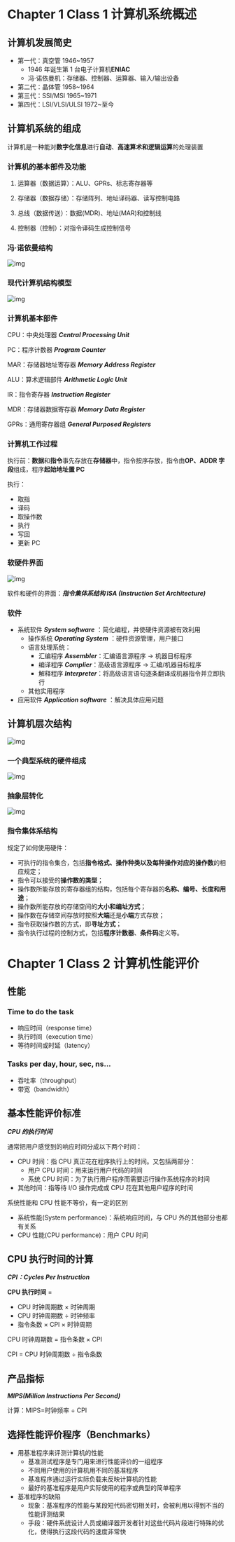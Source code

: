 # Chapter 1 Class 1 计算机系统概述

## 计算机发展简史

- 第一代：真空管 1946~1957
  - 1946 年诞生第 1 台电子计算机**ENIAC**
  - 冯·诺依曼机：存储器、控制器、运算器、输入/输出设备
- 第二代：晶体管 1958~1964
- 第三代：SSI/MSI 1965~1971
- 第四代：LSI/VLSI/ULSI 1972~至今

## 计算机系统的组成

计算机是一种能对**数字化信息**进行**自动**、**高速算术和逻辑运算**的处理装置

### 计算机的基本部件及功能

1. 运算器（数据运算）：ALU、GPRs、标志寄存器等

2. 存储器（数据存储）：存储阵列、地址译码器、读写控制电路

3. 总线（数据传送）：数据(MDR)、地址(MAR)和控制线

4. 控制器（控制）：对指令译码生成控制信号

### 冯·诺依曼结构

![img](img/4.png)

### 现代计算机结构模型

![img](img/5.png)

### 计算机基本部件

CPU：中央处理器 **_Central Processing Unit_**

PC：程序计数器 **_Program Counter_**

MAR：存储器地址寄存器 **_Memory Address Register_**

ALU：算术逻辑部件 **_Arithmetic Logic Unit_**

IR：指令寄存器 **_Instruction Register_**

MDR：存储器数据寄存器 **_Memory Data Register_**

GPRs：通用寄存器组 **_General Purposed Registers_**

### 计算机工作过程

执行前：**数据**和**指令**事先存放在**存储器**中，指令按序存放，指令由**OP、ADDR 字段**组成，程序**起始地址置 PC**

执行：

- 取指
- 译码
- 取操作数
- 执行
- 写回
- 更新 PC

### 软硬件界面

![img](img/6.png)

软件和硬件的界面：**_指令集体系结构 ISA (Instruction Set Architecture)_**

### 软件

- 系统软件 **_System software_** ：简化编程，并使硬件资源被有效利用
  - 操作系统 **_Operating System_** ：硬件资源管理，用户接口
  - 语言处理系统：
    - 汇编程序 **_Assembler_**：汇编语言源程序 → 机器目标程序
    - 编译程序 **_Complier_**：高级语言源程序 → 汇编/机器目标程序
    - 解释程序 **_Interpreter_**：将高级语言语句逐条翻译成机器指令并立即执行
  - 其他实用程序
- 应用软件 **_Application software_** ：解决具体应用问题

## 计算机层次结构

![img](img/7.png)

### 一个典型系统的硬件组成

![img](img/8.png)

### 抽象层转化

![img](img/9.png)

### 指令集体系结构

规定了如何使用硬件：

- 可执行的指令集合，包括**指令格式、操作种类以及每种操作对应的操作数**的相应规定；
- 指令可以接受的**操作数的类型**；
- 操作数所能存放的寄存器组的结构，包括每个寄存器的**名称、编号、长度和用途**；
- 操作数所能存放的存储空间的**大小和编址方式**；
- 操作数在存储空间存放时按照**大端**还是**小端**方式存放；
- 指令获取操作数的方式，即**寻址方式**；
- 指令执行过程的控制方式，包括**程序计数器**、**条件码**定义等。

# Chapter 1 Class 2 计算机性能评价

## 性能

### Time to do the task

- 响应时间（response time）
- 执行时间（execution time）
- 等待时间或时延（latency）

### Tasks per day, hour, sec, ns...

- 吞吐率（throughput）
- 带宽（bandwidth）

## 基本性能评价标准

**_CPU 的执行时间_**

通常把用户感觉到的响应时间分成以下两个时间：

- CPU 时间：指 CPU 真正花在程序执行上的时间。又包括两部分：
  - 用户 CPU 时间：用来运行用户代码的时间
  - 系统 CPU 时间：为了执行用户程序而需要运行操作系统程序的时间
- 其他时间：指等待 I/O 操作完成或 CPU 花在其他用户程序的时间

系统性能和 CPU 性能不等价，有一定的区别

- 系统性能(System performance)：系统响应时间，与 CPU 外的其他部分也都有关系
- CPU 性能(CPU performance)：用户 CPU 时间

## CPU 执行时间的计算

**_CPI：Cycles Per Instruction_**

**CPU 执行时间** =

- CPU 时钟周期数 × 时钟周期
- CPU 时钟周期数 ÷ 时钟频率
- 指令条数 × CPI × 时钟周期

CPU 时钟周期数 = 指令条数 × CPI

CPI = CPU 时钟周期数 ÷ 指令条数

## 产品指标

**_MIPS(Million Instructions Per Second)_**

计算：MIPS=时钟频率 ÷ CPI

## 选择性能评价程序（Benchmarks）

- 用基准程序来评测计算机的性能
  - 基准测试程序是专门用来进行性能评价的一组程序
  - 不同用户使用的计算机用不同的基准程序
  - 基准程序通过运行实际负载来反映计算机的性能
  - 最好的基准程序是用户实际使用的程序或典型的简单程序
- 基准程序的缺陷
  - 现象：基准程序的性能与某段短代码密切相关时，会被利用以得到不当的性能评测结果
  - 手段：硬件系统设计人员或编译器开发者针对这些代码片段进行特殊的优化，使得执行这段代码的速度非常快
